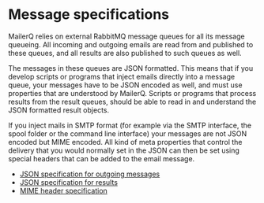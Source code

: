 # Message specifications

MailerQ relies on external RabbitMQ message queues for all its message
queueing. All incoming and outgoing emails are read from and published to 
these queues, and all results are also published to such queues as well.

The messages in these queues are JSON formatted. This means that if you 
develop scripts or programs that inject emails directly into a message 
queue, your messages have to be JSON encoded as well, and must use 
properties that are understood by MailerQ. Scripts or programs that 
process results from the result queues, should be able to read in and
understand the JSON formatted result objects.

If you inject mails in SMTP format (for example via the SMTP interface,
the spool folder or the command line interface) your messages are not
JSON encoded but MIME encoded. All kind of meta properties that control
the delivery that you would normally set in the JSON can then be set
using special headers that can be added to the email message.

* [JSON specification for outgoing messages](json-messages)
* [JSON specification for results](json-results)
* [MIME header specification](mime-headers)

